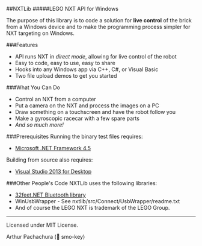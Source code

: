 ##NXTLib
#####LEGO NXT API for Windows

The purpose of this library is to code a solution for **live control** of the brick from a Windows device and to make the programming process simpler for NXT targeting on Windows.

###Features
- API runs NXT in *direct mode*, allowing for live control of the robot
- Easy to code, easy to use, easy to share
- Hooks into any Windows app via C++, C#, or Visual Basic
- Two file upload demos to get you started

###What You Can Do
- Control an NXT from a computer
- Put a camera on the NXT and process the images on a PC
- Draw something on a touchscreen and have the robot follow you
- Make a gyroscopic racecar with a few spare parts
- *And so much more!*

###Prerequisites
Running the binary test files requires:
- [Microsoft .NET Framework 4.5](https://www.microsoft.com/en-us/download/details.aspx?id=30653)

Building from source also requires:
- [Visual Studio 2013 for Desktop](http://www.visualstudio.com/en-us/downloads)

###Other People's Code
NXTLib uses the following libraries:
- [32feet.NET Bluetooth library](https://32feet.codeplex.com/)
- WinUsbWrapper - See nxtlib/src/Connect/UsbWrapper/readme.txt
- And of course the LEGO NXT is trademark of the LEGO Group.

-----------------------------------
Licensed under MIT License.

Arthur Pachachura (:bear: smo-key)
